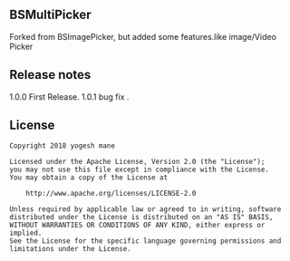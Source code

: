 ## BSMultiPicker
Forked from BSImagePicker, but added some features.like image/Video Picker 

## Release notes

1.0.0 
First Release.
1.0.1 
bug fix .

## License

```
Copyright 2018 yogesh mane

Licensed under the Apache License, Version 2.0 (the "License");
you may not use this file except in compliance with the License.
You may obtain a copy of the License at

    http://www.apache.org/licenses/LICENSE-2.0

Unless required by applicable law or agreed to in writing, software
distributed under the License is distributed on an "AS IS" BASIS,
WITHOUT WARRANTIES OR CONDITIONS OF ANY KIND, either express or implied.
See the License for the specific language governing permissions and
limitations under the License.

```
